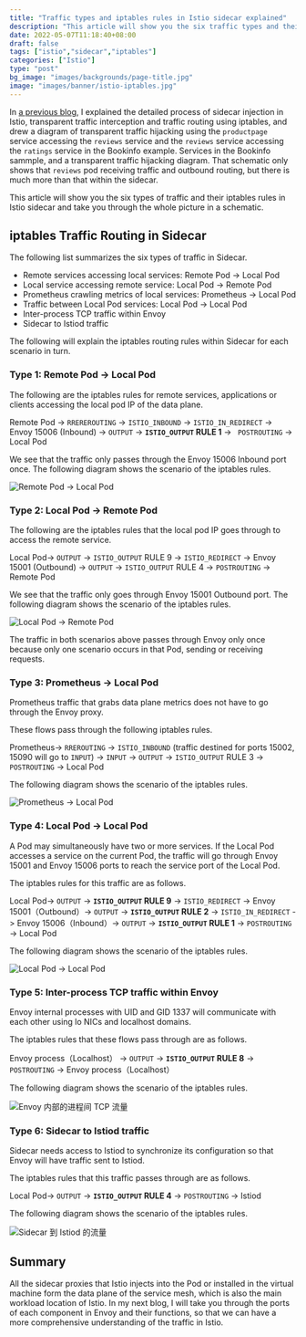 ```yaml
---
title: "Traffic types and iptables rules in Istio sidecar explained"
description: "This article will show you the six traffic types and their iptables rules in Istio sidecar, and take you through the whole picture in a schematic format."
date: 2022-05-07T11:18:40+08:00
draft: false
tags: ["istio","sidecar","iptables"]
categories: ["Istio"]
type: "post"
bg_image: "images/backgrounds/page-title.jpg"
image: "images/banner/istio-iptables.jpg"
---
```


In [a previous blog](/en/blog/sidecar-injection-iptables-and-traffic-routing/), I explained the detailed process of sidecar injection in Istio, transparent traffic interception and traffic routing using iptables, and drew a diagram of transparent traffic hijacking using the `productpage` service accessing the `reviews` service and the `reviews` service accessing the `ratings` service in the Bookinfo example. Services in the Bookinfo sammple, and a transparent traffic hijacking diagram. That schematic only shows that `reviews` pod receiving traffic and outbound routing, but there is much more than that within the sidecar.

This article will show you the six types of traffic and their iptables rules in Istio sidecar and take you through the whole picture in a schematic.

## iptables Traffic Routing in Sidecar

The following list summarizes the six types of traffic in Sidecar.

 - Remote services accessing local services: Remote Pod -> Local Pod
 - Local service accessing remote service: Local Pod -> Remote Pod
 - Prometheus crawling metrics of local services: Prometheus -> Local Pod
 - Traffic between Local Pod services: Local Pod -> Local Pod
 - Inter-process TCP traffic within Envoy
 - Sidecar to Istiod traffic

The following will explain the iptables routing rules within Sidecar for each scenario in turn.

### Type 1: Remote Pod -> Local Pod
The following are the iptables rules for remote services, applications or clients accessing the local pod IP of the data plane.

Remote Pod -> `RREREROUTING` -> `ISTIO_INBOUND` -> `ISTIO_IN_REDIRECT` -> Envoy 15006 (Inbound) -> `OUTPUT` -> **`ISTIO_OUTPUT` RULE 1** -> ` POSTROUTING` -> Local Pod

We see that the traffic only passes through the Envoy 15006 Inbound port once. The following diagram shows the scenario of the iptables rules.

![Remote Pod -> Local Pod](remote-pod-local-pod.png)

### Type 2: Local Pod -> Remote Pod

The following are the iptables rules that the local pod IP goes through to access the remote service.

Local Pod-> `OUTPUT` -> `ISTIO_OUTPUT` RULE 9 -> `ISTIO_REDIRECT` -> Envoy 15001 (Outbound) -> `OUTPUT` -> `ISTIO_OUTPUT` RULE 4 -> `POSTROUTING` -> Remote Pod

We see that the traffic only goes through Envoy 15001 Outbound port. The following diagram shows the scenario of the iptables rules.

![Local Pod -> Remote Pod](local-pod-remote-pod.png)

The traffic in both scenarios above passes through Envoy only once because only one scenario occurs in that Pod, sending or receiving requests.

### Type 3: Prometheus -> Local Pod

Prometheus traffic that grabs data plane metrics does not have to go through the Envoy proxy.

These flows pass through the following iptables rules.

Prometheus-> `RREROUTING` -> `ISTIO_INBOUND` (traffic destined for ports 15002, 15090 will go to `INPUT`) -> `INPUT` -> `OUTPUT` -> `ISTIO_OUTPUT` RULE 3 -> `POSTROUTING` -> Local Pod

The following diagram shows the scenario of the iptables rules.

![Prometheus -> Local Pod](prometheus-local-pod.png)

### Type 4: Local Pod -> Local Pod

A Pod may simultaneously have two or more services. If the Local Pod accesses a service on the current Pod, the traffic will go through Envoy 15001 and Envoy 15006 ports to reach the service port of the Local Pod.

The iptables rules for this traffic are as follows.

Local Pod-> `OUTPUT` -> **`ISTIO_OUTPUT` RULE 9** -> `ISTIO_REDIRECT` -> Envoy 15001（Outbound）-> `OUTPUT` -> **`ISTIO_OUTPUT` RULE 2** -> `ISTIO_IN_REDIRECT` -> Envoy 15006（Inbound）-> `OUTPUT` -> **`ISTIO_OUTPUT` RULE 1** -> `POSTROUTING` -> Local Pod

The following diagram shows the scenario of the iptables rules.

![Local Pod -> Local Pod](local-pod-local-pod.png)

### Type 5: Inter-process TCP traffic within Envoy

Envoy internal processes with UID and GID 1337 will communicate with each other using lo NICs and localhost domains.

The iptables rules that these flows pass through are as follows.

Envoy process（Localhost） -> `OUTPUT` -> **`ISTIO_OUTPUT` RULE 8** -> `POSTROUTING` -> Envoy process（Localhost）

The following diagram shows the scenario of the iptables rules.

![Envoy 内部的进程间 TCP 流量](envoy-internal-tcp-traffic.png)

### Type 6: Sidecar to Istiod traffic

Sidecar needs access to Istiod to synchronize its configuration so that Envoy will have traffic sent to Istiod.

The iptables rules that this traffic passes through are as follows.

Local Pod-> `OUTPUT` -> **`ISTIO_OUTPUT` RULE 4** -> `POSTROUTING`  -> Istiod

The following diagram shows the scenario of the iptables rules.

![Sidecar 到 Istiod 的流量](sidecar-istiod.png)

## Summary

All the sidecar proxies that Istio injects into the Pod or installed in the virtual machine form the data plane of the service mesh, which is also the main workload location of Istio. In my next blog, I will take you through the ports of each component in Envoy and their functions, so that we can have a more comprehensive understanding of the traffic in Istio.
